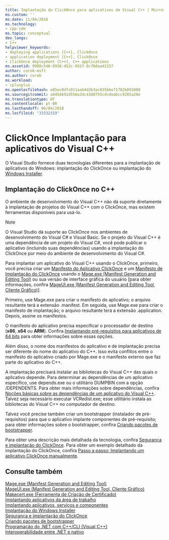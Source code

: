 ```yaml
---
title: Implantação do ClickOnce para aplicativos do Visual C++ | Microsoft Docs
ms.custom: ''
ms.date: 11/04/2016
ms.technology:
- cpp-ide
ms.topic: conceptual
dev_langs:
- C++
helpviewer_keywords:
- deploying applications [C++], ClickOnce
- application deployment [C++], ClickOnce
- ClickOnce deployment [C++], C++ applications
ms.assetid: 9988c546-0936-452c-932f-9c76daa42157
author: corob-msft
ms.author: corob
ms.workload:
- cplusplus
ms.openlocfilehash: e85ec0dfc011aab4d2b3ac835bbe71782b055000
ms.sourcegitcommit: a4454b91d556a3dc43d8755cdcdeabcc9285a20e
ms.translationtype: HT
ms.contentlocale: pt-BR
ms.lasthandoff: 06/04/2018
ms.locfileid: "33332319"
---
```

# <a name="clickonce-deployment-for-visual-c-applications"></a>ClickOnce Implantação para aplicativos do Visual C++
O Visual Studio fornece duas tecnologias diferentes para a implantação de aplicativos do Windows: implantação do ClickOnce ou implantação do [Windows Installer](http://msdn.microsoft.com/library/cc185688).  
  
## <a name="clickonce-deployment-in-c"></a>Implantação do ClickOnce no C++  
 O ambiente de desenvolvimento do Visual C++ não dá suporte diretamente à implantação de projetos do Visual C++ com o ClickOnce, mas existem ferramentas disponíveis para usá-lo.  
  
> [!NOTE]
>  O Visual Studio dá suporte ao ClickOnce nos ambientes de desenvolvimento do Visual C# e Visual Basic. Se o projeto do Visual C++ é uma dependência de um projeto do Visual C#, você pode publicar o aplicativo (incluindo suas dependências) usando a implantação do ClickOnce por meio do ambiente de desenvolvimento do Visual C#.  
  
 Para implantar um aplicativo do Visual C++ usando o ClickOnce, primeiro, você precisa criar um [Manifesto do Aplicativo ClickOnce](/visualstudio/deployment/clickonce-application-manifest) e um [Manifesto de Implantação do ClickOnce](/visualstudio/deployment/clickonce-deployment-manifest) usando o [Mage.exe (Manifest Generation and Editing Tool)](/dotnet/framework/tools/mage-exe-manifest-generation-and-editing-tool) ou sua versão de interface gráfica do usuário [para obter informações, confira [MageUI.exe (Manifest Generation and Editing Tool, Cliente Gráfico)](/dotnet/framework/tools/mageui-exe-manifest-generation-and-editing-tool-graphical-client)].  

  
 Primeiro, use Mage.exe para criar o manifesto do aplicativo; o arquivo resultante terá a extensão .manifest. Em seguida, use Mage.exe para criar o manifesto de implantação; o arquivo resultante terá a extensão .application. Depois, assine os manifestos.  
  
 O manifesto do aplicativo precisa especificar o processador de destino (**x86**, **x64** ou **ARM**). Confira [Implantando pré-requisitos para aplicativos de 64 bits](/visualstudio/deployment/deploying-prerequisites-for-64-bit-applications) para obter informações sobre essas opções.  
  
 Além disso, o nome dos manifestos do aplicativo e de implantação precisa ser diferente do nome do aplicativo do C++. Isso evita conflitos entre o manifesto do aplicativo criado por Mage.exe e o manifesto externo que faz parte do aplicativo do C++.  
  
 A implantação precisará instalar as bibliotecas do Visual C++ das quais o aplicativo depende. Para determinar as dependências de um aplicativo específico, use depends.exe ou o utilitário DUMPBIN com a opção /DEPENDENTS. Para obter mais informações sobre dependências, confira [Noções básicas sobre as dependências de um aplicativo do Visual C++](../ide/understanding-the-dependencies-of-a-visual-cpp-application.md). Talvez seja necessário executar VCRedist.exe; esse utilitário instala as bibliotecas do Visual C++ no computador de destino.  
  
 Talvez você precise também criar um bootstrapper (instalador de pré-requisitos) para que o aplicativo implante componentes de pré-requisito; para obter informações sobre o bootstrapper, confira [Criando pacotes de bootstrapper](/visualstudio/deployment/creating-bootstrapper-packages).  
  
 Para obter uma descrição mais detalhada da tecnologia, confira [Segurança e implantação do ClickOnce](/visualstudio/deployment/clickonce-security-and-deployment). Para obter um exemplo detalhado da implantação do ClickOnce, confira [Passo a passo: Implantando um aplicativo ClickOnce manualmente](/visualstudio/deployment/walkthrough-manually-deploying-a-clickonce-application).  
  
## <a name="see-also"></a>Consulte também  
 [Mage.exe (Manifest Generation and Editing Tool)](/dotnet/framework/tools/mage-exe-manifest-generation-and-editing-tool)   
 [MageUI.exe (Manifest Generation and Editing Tool, Cliente Gráfico)](/dotnet/framework/tools/mageui-exe-manifest-generation-and-editing-tool-graphical-client)   
 [Makecert.exe (Ferramenta de Criação de Certificado)](https://msdn.microsoft.com/library/windows/desktop/aa386968)   
 [Implantando aplicativos da área de trabalho](../ide/deploying-native-desktop-applications-visual-cpp.md)   
 [Implantando aplicativos, serviços e componentes](/visualstudio/deployment/deploying-applications-services-and-components)   
 [Implantação do Windows Installer](http://msdn.microsoft.com/en-us/121be21b-b916-43e2-8f10-8b080516d2a0)   
 [Segurança e implantação do ClickOnce](/visualstudio/deployment/clickonce-security-and-deployment)   
 [Criando pacotes de bootstrapper](/visualstudio/deployment/creating-bootstrapper-packages)   
 [Programação do .NET com C++/CLI (Visual C++)](../dotnet/dotnet-programming-with-cpp-cli-visual-cpp.md)   
 [Interoperabilidade entre .NET e nativo](../dotnet/native-and-dotnet-interoperability.md)